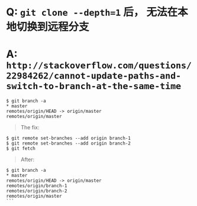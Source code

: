 # Q: `git clone --depth=1` 后， 无法在本地切换到远程分支
# A: `http://stackoverflow.com/questions/22984262/cannot-update-paths-and-switch-to-branch-at-the-same-time`

```shell
$ git branch -a
* master
remotes/origin/HEAD -> origin/master
remotes/origin/master
```

> The fix:

```shell
$ git remote set-branches --add origin branch-1
$ git remote set-branches --add origin branch-2
$ git fetch
```

> After:

````
$ git branch -a
* master
remotes/origin/HEAD -> origin/master
remotes/origin/branch-1
remotes/origin/branch-2
remotes/origin/master
```